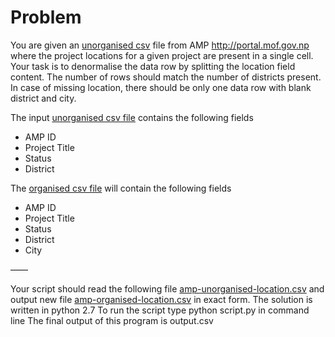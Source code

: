 # Problem


You are given an [unorganised csv](amp-unorganised-location.csv) file from AMP http://portal.mof.gov.np where the project locations for a given project are present in a single cell. Your task is to denormalise the data row by splitting the location field content. The number of rows should match the number of districts present. In case of missing location, there should be only one data row with blank district and city. 

The input [unorganised csv file](amp-unorganised-location.csv) contains the following fields

   * AMP ID
   * Project Title
   * Status
   * District

The [organised csv file](amp-organised-location.csv) will contain the following fields

   * AMP ID
   * Project Title
   * Status
   * District
   * City


——

Your script should read the following file [amp-unorganised-location.csv](amp-unorganised-location.csv) and output new file [amp-organised-location.csv](amp-organised-location.csv) in exact form. 
The solution is written in python 2.7
  To run the script type python script.py in command line
  The final output of this program is output.csv

